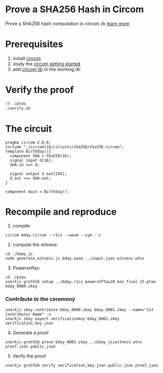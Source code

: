 # Prove a SHA256 Hash in Circom
Prove a SHA256 hash computation in circom zk [learn more](https://docs.circom.io/background/background/)
# Prerequisites
1. install [circom](https://docs.circom.io/getting-started/installation/)
2. study the [circom getting started](https://docs.circom.io/getting-started/writing-circuits/)
2. add [circom lib](https://github.com/iden3/circomlib) to the working dir

# Verify the proof
```bash
cd ./ptau
./verify.sh
```
# The circuit
```circom
pragma circom 2.0.0;
include "./circomlib/circuits/sha256/sha256.circom";
template Birthday(){
  component SHA = Sha256(16);
  signal input d[16];
  SHA.in <== d;

  signal output d_out[256];
  d_out <== SHA.out;
}

component main = Birthday();
```
# Recompile and reproduce
1. compile:
```
circom bday.circom --r1cs --wasm --sym --c
```
2. compute the witness:
```
cd ./bday_js
node generate_witness.js bday.wasm ../input.json witness.wtns
```
3. Powersoftau
```
cd ./ptau
snarkjs groth16 setup ../bday.r1cs powersOfTau28_hez_final_15.ptau bday_0000.zkey
```
### Contribute to the ceremony
```
snarkjs zkey contribute bday_0000.zkey bday_0001.zkey --name="1st Contributor Name" -v
snarkjs zkey export verificationkey bday_0001.zkey verification_key.json
```
4. Generate a proof
```
snarkjs groth16 prove bday_0001.zkey ../bday_js/witness.wtns proof.json public.json
```
5. Verify the proof
```
snarkjs groth16 verify verification_key.json public.json proof.json
```
